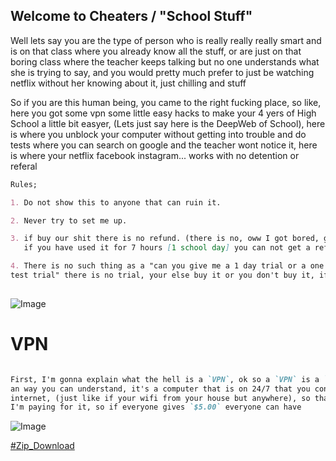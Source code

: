 ## Welcome to Cheaters / "School Stuff"

Well lets say you are the type of person who is really really really smart and is on that class where you already know all the stuff, or are just on that boring class where the teacher keeps talking but no one understands what she is trying to say, and you would pretty much prefer to just be watching netflix without her knowing about it, just chilling and stuff

So if you are this human being, you came to the right fucking place, so like, here you got some vpn some little easy hacks to make your 4 yers of High School a little bit easyer, (Lets just say here is the DeepWeb of School), here is where you unblock your computer without getting into trouble and do tests where you can search on google and the teacher wont notice it, here is where your netflix facebook instagram... works with no detention or referal


```markdown
Rules;

1. Do not show this to anyone that can ruin it.

2. Never try to set me up.

3. if buy our shit there is no refund. (there is no, oww I got bored, give me my money back)
   if you have used it for 7 hours [1 school day] you can not get a refund, from thre on

4. There is no such thing as a "can you give me a 1 day trial or a one week trial of on the day of my 
test trial" there is no trial, your else buy it or you don't buy it, if you won't buy it you won't have it.
 
```

![Image](https://cdn1.techadvisor.co.uk/cmsdata/features/3673412/what-is-vpn-how-it-works-need-of-vpn_thumb800.jpg)

# VPN

```markdown

First, I'm gonna explain what the hell is a `VPN`, ok so a `VPN` is a `Virtual Private Network`, speaking on
an way you can understand, it's a computer that is on 24/7 that you connect to so you can access the 
internet, (just like if your wifi from your house but anywhere), so thats why I'm selling it, because 
I'm paying for it, so if everyone gives `$5.00` everyone can have 

```

![Image](https://computersciencewiki.org/images/b/b9/Vpn_tunnel.gif)


[#Zip_Download](https://www.google.com)
